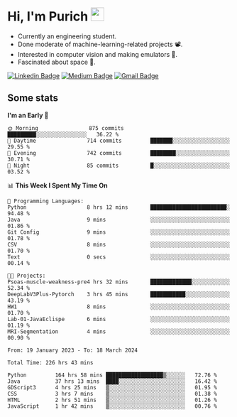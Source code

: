 <h1 align="left">Hi, I'm Purich
<img src="https://media.giphy.com/media/hvRJCLFzcasrR4ia7z/giphy.gif" width="30px"/></h1>

* Currently an engineering student.
* Done moderate of machine-learning-related projects :film_projector:.
* Interested in computer vision and making emulators :space_invader:.
* Fascinated about space :milky_way:.

[![Linkedin Badge](https://img.shields.io/badge/-Purich-blue?style=flat-square&logo=Linkedin&logoColor=white&link=https://www.linkedin.com/in/purich-siritip-16b3b3255/)](https://www.linkedin.com/in/purich-siritip-16b3b3255) [![Medium Badge](https://img.shields.io/badge/-@purich-gray?style=flat-square&labelColor=000000&logo=Medium&link=https://medium.com/@phuritsiritip)](https://medium.com/@phuritsiritip)
[![Gmail Badge](https://img.shields.io/badge/-mark.phurit@gmail.com-c14438?style=flat-square&logo=Gmail&logoColor=white&link=mailto:mark.phurit@gmail.com)](mailto:mark.phurit@gmail.com)

## Some stats

  
  <!--START_SECTION:waka-->
**I'm an Early 🐤** 

```text
🌞 Morning                875 commits         █████████░░░░░░░░░░░░░░░░   36.22 % 
🌆 Daytime                714 commits         ███████░░░░░░░░░░░░░░░░░░   29.55 % 
🌃 Evening                742 commits         ████████░░░░░░░░░░░░░░░░░   30.71 % 
🌙 Night                  85 commits          █░░░░░░░░░░░░░░░░░░░░░░░░   03.52 % 
```


📊 **This Week I Spent My Time On** 

```text
💬 Programming Languages: 
Python                   8 hrs 12 mins       ████████████████████████░   94.48 % 
Java                     9 mins              ░░░░░░░░░░░░░░░░░░░░░░░░░   01.86 % 
Git Config               9 mins              ░░░░░░░░░░░░░░░░░░░░░░░░░   01.78 % 
CSV                      8 mins              ░░░░░░░░░░░░░░░░░░░░░░░░░   01.70 % 
Text                     0 secs              ░░░░░░░░░░░░░░░░░░░░░░░░░   00.14 % 

🐱‍💻 Projects: 
Psoas-muscle-weakness-pre4 hrs 32 mins       █████████████░░░░░░░░░░░░   52.34 % 
DeepLabV3Plus-Pytorch    3 hrs 45 mins       ███████████░░░░░░░░░░░░░░   43.19 % 
HW1                      8 mins              ░░░░░░░░░░░░░░░░░░░░░░░░░   01.70 % 
Lab-01-JavaEclispe       6 mins              ░░░░░░░░░░░░░░░░░░░░░░░░░   01.19 % 
MRI-Segmentation         4 mins              ░░░░░░░░░░░░░░░░░░░░░░░░░   00.90 % 
```


<!--END_SECTION:waka-->

  <!--START_SECTION:waka-simple-->

```text
From: 19 January 2023 - To: 18 March 2024

Total Time: 226 hrs 43 mins

Python         164 hrs 58 mins ██████████████████▒░░░░░░   72.76 %
Java           37 hrs 13 mins  ████░░░░░░░░░░░░░░░░░░░░░   16.42 %
GDScript3      4 hrs 25 mins   ▒░░░░░░░░░░░░░░░░░░░░░░░░   01.95 %
CSS            3 hrs 7 mins    ▒░░░░░░░░░░░░░░░░░░░░░░░░   01.38 %
HTML           2 hrs 51 mins   ▒░░░░░░░░░░░░░░░░░░░░░░░░   01.26 %
JavaScript     1 hr 42 mins    ▒░░░░░░░░░░░░░░░░░░░░░░░░   00.76 %
```

<!--END_SECTION:waka-simple-->

  <!--![Anurag's GitHub stats](https://github-readme-stats.vercel.app/api?username=vikimark&show_icons=true&theme=gruvbox_light)-->
  
<!--
**vikimark/vikimark** is a ✨ _special_ ✨ repository because its `README.md` (this file) appears on your GitHub profile.

Here are some ideas to get you started:

- 🔭 I’m currently working on ...
- 🌱 I’m currently learning ...
- 👯 I’m looking to collaborate on ...
- 🤔 I’m looking for help with ...
- 💬 Ask me about ...
- 📫 How to reach me: ...
- 😄 Pronouns: ...
- ⚡ Fun fact: ...
-->
